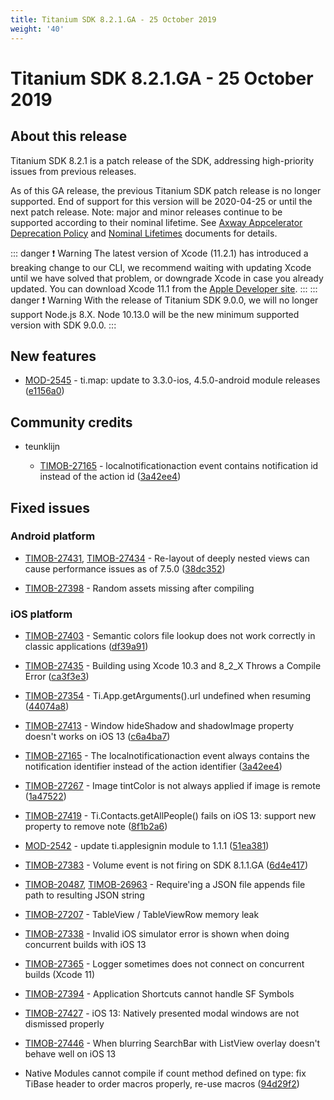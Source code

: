 ```yaml
---
title: Titanium SDK 8.2.1.GA - 25 October 2019
weight: '40'
---
```


# Titanium SDK 8.2.1.GA - 25 October 2019

## About this release

Titanium SDK 8.2.1 is a patch release of the SDK, addressing high-priority issues from previous releases.

As of this GA release, the previous Titanium SDK patch release is no longer supported. End of support for this version will be 2020-04-25 or until the next patch release. Note: major and minor releases continue to be supported according to their nominal lifetime. See [Axway Appcelerator Deprecation Policy](/guide/AMPLIFY_Appcelerator_Services_Overview/Axway_Appcelerator_Deprecation_Policy/) and [Nominal Lifetimes](/guide/AMPLIFY_Appcelerator_Services_Overview/Axway_Appcelerator_Product_Lifecycle/#nominal-lifetimes) documents for details.

::: danger ❗️ Warning
The latest version of Xcode (11.2.1) has introduced a breaking change to our CLI, we recommend waiting with updating Xcode until we have solved that problem, or downgrade Xcode in case you already updated. You can download Xcode 11.1 from the [Apple Developer site](https://developer.apple.com).
:::
::: danger ❗️ Warning
With the release of Titanium SDK 9.0.0, we will no longer support Node.js 8.X. Node 10.13.0 will be the new minimum supported version with SDK 9.0.0.
:::

## New features

* [MOD-2545](https://jira-archive.titaniumsdk.com/MOD-2545) - ti.map: update to 3.3.0-ios, 4.5.0-android module releases ([e1156a0](https://github.com/tidev/titanium_mobile/commit/e1156a09c06a902826c03a5b3ffc2ef31e3c0811))

## Community credits

* teunklijn

    * [TIMOB-27165](https://jira-archive.titaniumsdk.com/TIMOB-27165) - localnotificationaction event contains notification id instead of the action id ([3a42ee4](https://github.com/tidev/titanium_mobile/commit/3a42ee478fd387db28e23c761527720d23c3ffea))

## Fixed issues

### Android platform

* [TIMOB-27431](https://jira-archive.titaniumsdk.com/TIMOB-27431), [TIMOB-27434](https://jira-archive.titaniumsdk.com/TIMOB-27434) - Re-layout of deeply nested views can cause performance issues as of 7.5.0 ([38dc352](https://github.com/tidev/titanium_mobile/commit/38dc3523699fe3e1e81162aa564658365fd23126))

* [TIMOB-27398](https://jira-archive.titaniumsdk.com/TIMOB-27398) - Random assets missing after compiling

### iOS platform

* [TIMOB-27403](https://jira-archive.titaniumsdk.com/TIMOB-27403) - Semantic colors file lookup does not work correctly in classic applications ([df39a91](https://github.com/tidev/titanium_mobile/commit/df39a91fd4586f9e3dbcb12a70e607944b1128df))

* [TIMOB-27435](https://jira-archive.titaniumsdk.com/TIMOB-27435) - Building using Xcode 10.3 and 8\_2\_X Throws a Compile Error ([ca3f3e3](https://github.com/tidev/titanium_mobile/commit/ca3f3e3d32dc5e64f9da9357da39029c5151ef41))

* [TIMOB-27354](https://jira-archive.titaniumsdk.com/TIMOB-27354) - Ti.App.getArguments().url undefined when resuming ([44074a8](https://github.com/tidev/titanium_mobile/commit/44074a80683cb91ca3e7433fd066ad4f6a0f8f69))

* [TIMOB-27413](https://jira-archive.titaniumsdk.com/TIMOB-27413) - Window hideShadow and shadowImage property doesn't works on iOS 13 ([c6a4ba7](https://github.com/tidev/titanium_mobile/commit/c6a4ba78c83aea52877c77becc583ad4e47ba7de))

* [TIMOB-27165](https://jira-archive.titaniumsdk.com/TIMOB-27165) - The localnotificationaction event always contains the notification identifier instead of the action identifier ([3a42ee4](https://github.com/tidev/titanium_mobile/commit/3a42ee478fd387db28e23c761527720d23c3ffea))

* [TIMOB-27267](https://jira-archive.titaniumsdk.com/TIMOB-27267) - Image tintColor is not always applied if image is remote ([1a47522](https://github.com/tidev/titanium_mobile/commit/1a4752270427cf0be5a40ecde564e21b2bdd18d2))

* [TIMOB-27419](https://jira-archive.titaniumsdk.com/TIMOB-27419) - Ti.Contacts.getAllPeople() fails on iOS 13: support new property to remove note ([8f1b2a6](https://github.com/tidev/titanium_mobile/commit/8f1b2a6385b4839ae99b38897426c3a12ef76db9))

* [MOD-2542](https://jira-archive.titaniumsdk.com/MOD-2542) - update ti.applesignin module to 1.1.1 ([51ea381](https://github.com/tidev/titanium_mobile/commit/51ea3817cef54b24b1e8cae1d0118195e4cb406d))

* [TIMOB-27383](https://jira-archive.titaniumsdk.com/TIMOB-27383) - Volume event is not firing on SDK 8.1.1.GA ([6d4e417](https://github.com/tidev/titanium_mobile/commit/6d4e41741329d73b9bcd145b82924843b2a4b48d))

* [TIMOB-20487](https://jira-archive.titaniumsdk.com/TIMOB-20487), [TIMOB-26963](https://jira-archive.titaniumsdk.com/TIMOB-26963) - Require'ing a JSON file appends file path to resulting JSON string

* [TIMOB-27207](https://jira-archive.titaniumsdk.com/TIMOB-27207) - TableView / TableViewRow memory leak

* [TIMOB-27338](https://jira-archive.titaniumsdk.com/TIMOB-27338) - Invalid iOS simulator error is shown when doing concurrent builds with iOS 13

* [TIMOB-27365](https://jira-archive.titaniumsdk.com/TIMOB-27365) - Logger sometimes does not connect on concurrent builds (Xcode 11)

* [TIMOB-27394](https://jira-archive.titaniumsdk.com/TIMOB-27394) - Application Shortcuts cannot handle SF Symbols

* [TIMOB-27427](https://jira-archive.titaniumsdk.com/TIMOB-27427) - iOS 13: Natively presented modal windows are not dismissed properly

* [TIMOB-27446](https://jira-archive.titaniumsdk.com/TIMOB-27446) - When blurring SearchBar with ListView overlay doesn't behave well on iOS 13

* Native Modules cannot compile if count method defined on type: fix TiBase header to order macros properly, re-use macros ([94d29f2](https://github.com/tidev/titanium_mobile/commit/94d29f21e87053e90f54102db8d92b5ef2ae170e))
